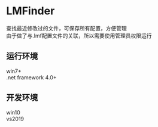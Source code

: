 # LMFinder
查找最近修改过的文件，可保存所有配置，方便管理  
由于做了与.lmf配置文件的关联，所以需要使用管理员权限运行  

## 运行环境
win7+  
.net framework 4.0+  
## 开发环境
win10  
vs2019  
